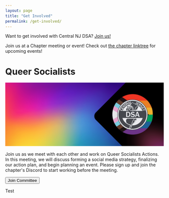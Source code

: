 ```yaml
---
layout: page
title: "Get Involved"
permalink: /get-involved/
---
```


Want to get involved with Central NJ DSA? [Join us!](https://act.dsausa.org/donate/membership/)

Join us at a Chapter meeting or event! Check out [the chapter linktree](https://linktr.ee/CentralJerseyDSA) for upcoming events!

<h1>Queer Socialists</h1>
<img src="assets/images/Queer Socialist Banner.png" />
<p>Join us as we meet with each other and work on Queer Socialists Actions. In this meeting, we will discuss forming a social media strategy, finalizing our action plan, and begin planning an event. Please sign up and join the chapter's Discord to start working before the meeting.</p>
<frame></frame>
<button name="button" onclick="https://actionnetwork.org/events/queer-socialists-committee-meeting">Join Committee</button>

Test
